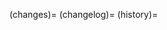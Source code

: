 (changes)=
(changelog)=
(history)=

```{currentmodule} django_slugify_processor

```

```{include} ../CHANGES

```
